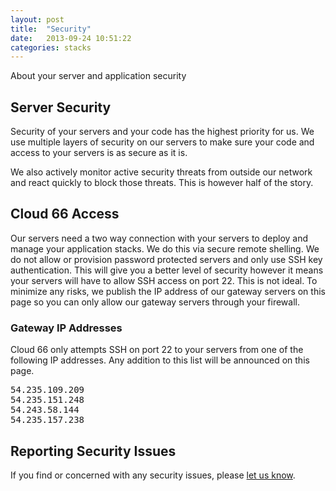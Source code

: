 ```yaml
---
layout: post
title:  "Security"
date:   2013-09-24 10:51:22
categories: stacks
---
```


<p class="lead">About your server and application security</p>

## Server Security
Security of your servers and your code has the highest priority for us. We use multiple layers of security on our servers to make sure your code and access to your servers is as secure as it is.

We also actively monitor active security threats from outside our network and react quickly to block those threats. This is however half of the story.

## Cloud 66 Access
Our servers need a two way connection with your servers to deploy and manage your application stacks. We do this via secure remote shelling. We do not allow or provision password protected servers and only use SSH key authentication. This will give you a better level of security however it means your servers will have to allow SSH access on port 22. This is not ideal. To minimize any risks, we publish the IP address of our gateway servers on this page so you can only allow our gateway servers through your firewall.

### Gateway IP Addresses
Cloud 66 only attempts SSH on port 22 to your servers from one of the following IP addresses. Any addition to this list will be announced on this page.

<pre class='terminal'>
54.235.109.209
54.235.151.248
54.243.58.144
54.235.157.238
</pre>

## Reporting Security Issues
If you find or concerned with any security issues, please <a href='http://cloud66.com/security'>let us know</a>.
